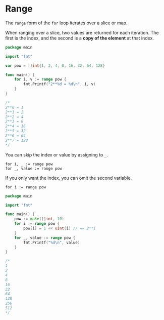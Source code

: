 # Range

The `range` form of the `for` loop iterates over a slice or map.

When ranging over a slice, two values are returned for each iteration. The first is the index, and the second is a **copy of the element** at that index.

```go
package main

import "fmt"

var pow = []int{1, 2, 4, 8, 16, 32, 64, 128}

func main() {
	for i, v := range pow {
		fmt.Printf("2**%d = %d\n", i, v)
	}
}

/*
2**0 = 1
2**1 = 2
2**2 = 4
2**3 = 8
2**4 = 16
2**5 = 32
2**6 = 64
2**7 = 128
*/
```

You can skip the index or value by assigning to `_`.

```text
for i, _ := range pow
for _, value := range pow
```

If you only want the index, you can omit the second variable.

```text
for i := range pow
```

```go
package main

import "fmt"

func main() {
	pow := make([]int, 10)
	for i := range pow {
		pow[i] = 1 << uint(i) // == 2**i
	}
	for _, value := range pow {
		fmt.Printf("%d\n", value)
	}
}

/*
1
2
4
8
16
32
64
128
256
512
*/
```

